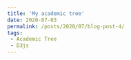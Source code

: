 ```yaml
---
title: 'My academic tree'
date: 2020-07-03
permalink: /posts/2020/07/blog-post-4/
tags:
 - Academic Tree
 - D3js
---
```


<div id="observablehq-e0514373"></div>
<script type="module">
import {Runtime, Inspector} from "https://cdn.jsdelivr.net/npm/@observablehq/runtime@4/dist/runtime.js";
import define from "https://api.observablehq.com/@minglabaaa/mobile-patent-suits.js?v=3";
const inspect = Inspector.into("#observablehq-e0514373");
(new Runtime).module(define, name => name === "chart" ? inspect() : undefined);
</script>